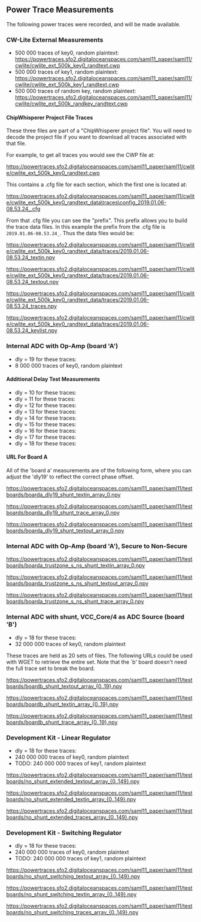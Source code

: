 ## Power Trace Measurements

The following power traces were recorded, and will be made available.

### CW-Lite External Measurements

- 500 000 traces of key0, random plaintext: https://powertraces.sfo2.digitaloceanspaces.com/saml11_paper/saml11/cwlite/cwlite_ext_500k_key0_randtext.cwp
- 500 000 traces of key1, random plaintext: https://powertraces.sfo2.digitaloceanspaces.com/saml11_paper/saml11/cwlite/cwlite_ext_500k_key1_randtext.cwp
- 500 000 traces of random key, random plaintext: https://powertraces.sfo2.digitaloceanspaces.com/saml11_paper/saml11/cwlite/cwlite_ext_500k_randkey_randtext.cwp

#### ChipWhisperer Project File Traces

These three files are part of a "ChipWhisperer project file". You will need to decode the project file if you want to download all traces associated with that file.

For example, to get all traces you would see the CWP file at:

https://powertraces.sfo2.digitaloceanspaces.com/saml11_paper/saml11/cwlite/cwlite_ext_500k_key0_randtext.cwp

This contains a .cfg file for each section, which the first one is located at:

https://powertraces.sfo2.digitaloceanspaces.com/saml11_paper/saml11/cwlite/cwlite_ext_500k_key0_randtext_data\traces\config_2019.01.06-08.53.24_.cfg

From that .cfg file you can see the "prefix". This prefix allows you to build the trace data files. In this example the prefix from the .cfg file is ```2019.01.06-08.53.24_```. Thus the data files would be:

https://powertraces.sfo2.digitaloceanspaces.com/saml11_paper/saml11/cwlite/cwlite_ext_500k_key0_randtext_data/traces/2019.01.06-08.53.24_textin.npy

https://powertraces.sfo2.digitaloceanspaces.com/saml11_paper/saml11/cwlite/cwlite_ext_500k_key0_randtext_data/traces/2019.01.06-08.53.24_textout.npy

https://powertraces.sfo2.digitaloceanspaces.com/saml11_paper/saml11/cwlite/cwlite_ext_500k_key0_randtext_data/traces/2019.01.06-08.53.24_traces.npy

https://powertraces.sfo2.digitaloceanspaces.com/saml11_paper/saml11/cwlite/cwlite_ext_500k_key0_randtext_data/traces/2019.01.06-08.53.24_keylist.npy

### Internal ADC with Op-Amp (board 'A')
- dly = 19 for these traces:
- 8 000 000 traces of key0, random plaintext

#### Additional Delay Test Measurements
- dly = 10 for these traces:
- dly = 11 for these traces:
- dly = 12 for these traces:
- dly = 13 for these traces:
- dly = 14 for these traces:
- dly = 15 for these traces:
- dly = 16 for these traces:
- dly = 17 for these traces:
- dly = 18 for these traces:

#### URL For Board A ####

All of the 'board a' measurements are of the following form, where you can adjust the 'dly19' to reflect the correct phase offset.

https://powertraces.sfo2.digitaloceanspaces.com/saml11_paper/saml11/testboards/boarda_dly19_shunt_textin_array_0.npy

https://powertraces.sfo2.digitaloceanspaces.com/saml11_paper/saml11/testboards/boarda_dly19_shunt_trace_array_0.npy

https://powertraces.sfo2.digitaloceanspaces.com/saml11_paper/saml11/testboards/boarda_dly19_shunt_textout_array_0.npy

### Internal ADC with Op-Amp (board 'A'), Secure to Non-Secure

https://powertraces.sfo2.digitaloceanspaces.com/saml11_paper/saml11/testboards/boarda_trustzone_s_ns_shunt_textin_array_0.npy

https://powertraces.sfo2.digitaloceanspaces.com/saml11_paper/saml11/testboards/boarda_trustzone_s_ns_shunt_textout_array_0.npy

https://powertraces.sfo2.digitaloceanspaces.com/saml11_paper/saml11/testboards/boarda_trustzone_s_ns_shunt_trace_array_0.npy

### Internal ADC with shunt, VCC_Core/4 as ADC Source (board 'B')
- dly = 18 for these traces:
- 32 000 000 traces of key0, random plaintext

These traces are held as 20 sets of files. The following URLs could be used with WGET to retrieve the entire set. Note that the `b' board doesn't need the full trace set to break the board.

https://powertraces.sfo2.digitaloceanspaces.com/saml11_paper/saml11/testboards/boardb_shunt_textout_array_{0..19}.npy

https://powertraces.sfo2.digitaloceanspaces.com/saml11_paper/saml11/testboards/boardb_shunt_textin_array_{0..19}.npy

https://powertraces.sfo2.digitaloceanspaces.com/saml11_paper/saml11/testboards/boardb_shunt_trace_array_{0..19}.npy

### Development Kit - Linear Regulator
- dly = 18 for these traces:
- 240 000 000 traces of key0, random plaintext
- TODO: 240 000 000 traces of key1, random plaintext

https://powertraces.sfo2.digitaloceanspaces.com/saml11_paper/saml11/testboards/no_shunt_extended_textout_array_{0..149}.npy

https://powertraces.sfo2.digitaloceanspaces.com/saml11_paper/saml11/testboards/no_shunt_extended_textin_array_{0..149}.npy

https://powertraces.sfo2.digitaloceanspaces.com/saml11_paper/saml11/testboards/no_shunt_extended_traces_array_{0..149}.npy

### Development Kit - Switching Regulator
- dly = 18 for these traces:
- 240 000 000 traces of key0, random plaintext
- TODO: 240 000 000 traces of key1, random plaintext


https://powertraces.sfo2.digitaloceanspaces.com/saml11_paper/saml11/testboards/no_shunt_switching_textout_array_{0..149}.npy

https://powertraces.sfo2.digitaloceanspaces.com/saml11_paper/saml11/testboards/no_shunt_switching_textin_array_{0..149}.npy

https://powertraces.sfo2.digitaloceanspaces.com/saml11_paper/saml11/testboards/no_shunt_switching_traces_array_{0..149}.npy
